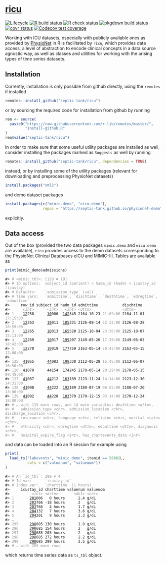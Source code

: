 
<!-- README.md is generated from README.Rmd. Please edit that file -->

# [ricu](https://septic-tank.github.io/ricu/)

<!-- badges: start -->

[![Lifecycle](https://img.shields.io/badge/lifecycle-maturing-blue.svg)](https://www.tidyverse.org/lifecycle/#maturing)
[![R build
status](https://github.com/septic-tank/ricu/workflows/build/badge.svg)](https://github.com/septic-tank/ricu/actions?query=workflow%3Abuild)
[![R check
status](https://github.com/septic-tank/ricu/workflows/check/badge.svg)](https://github.com/septic-tank/ricu/actions?query=workflow%3Acheck)
[![pkgdown build
status](https://github.com/septic-tank/ricu/workflows/pkgdown/badge.svg)](https://github.com/septic-tank/ricu/actions?query=workflow%3Apkgdown)
[![covr
status](https://github.com/septic-tank/ricu/workflows/coverage/badge.svg)](https://github.com/septic-tank/ricu/actions?query=workflow%3Acoverage)
[![Codecov test
coverage](https://codecov.io/gh/septic-tank/ricu/branch/master/graph/badge.svg?token=HvOM3yosW3)](https://codecov.io/gh/septic-tank/ricu)
<!-- badges: end -->

Working with ICU datasets, especially with publicly available ones as
provided by [PhysioNet](https://physionet.org) in R is facilitated by
`ricu`, which provides data access, a level of abstraction to encode
clinical concepts in a data source agnostic way, as well as classes and
utilities for working with the arising types of time series datasets.

## Installation

Currently, installation is only possible from github directly, using the
`remotes` if installed

``` r
remotes::install_github("septic-tank/ricu")
```

or by sourcing the required code for installation from github by running

``` r
rem <- source(
  paste0("https://raw.githubusercontent.com/r-lib/remotes/master/",
         "install-github.R"
)
rem$value("septic-tank/ricu")
```

In order to make sure that some useful utility packages are installed as
well, consider installing the packages marked as `Suggests` as well by
running

``` r
remotes::install_github("septic-tank/ricu", dependencies = TRUE)
```

instead, or by installing some of the utility packages (relevant for
downloading and preprocessing PhysioNet datasets)

``` r
install.packages("xml2")
```

and demo dataset packages

``` r
install.packages(c("mimic.demo", "eicu.demo"),
                 repos = "https://septic-tank.github.io/physionet-demo")
```

explicitly.

## Data access

Out of the box (provided the two data packages `mimic.demo` and
`eicu.demo` are available), `ricu` provides access to the demo datasets
corresponding to the PhysioNet Clinical Databases eICU and MIMIC-III.
Tables are available as

``` r
print(mimic_demo$admissions)
```

<PRE class="fansi fansi-output"><CODE>#&gt; <span style='color: #949494;'># &lt;mimic_tbl&gt;: [129 ✖ 19]</span><span>
#&gt; </span><span style='color: #949494;'># ID options:  subject_id (patient) &lt; hadm_id (hadm) &lt; icustay_id (icustay)</span><span>
#&gt; </span><span style='color: #949494;'># Defaults:    `admission_type` (val)</span><span>
#&gt; </span><span style='color: #949494;'># Time vars:   `admittime`, `dischtime`, `deathtime`, `edregtime`, `edouttime`</span><span>
#&gt;     row_id subject_id hadm_id admittime           dischtime
#&gt;      </span><span style='color: #949494;font-style: italic;'>&lt;int&gt;</span><span>      </span><span style='color: #949494;font-style: italic;'>&lt;int&gt;</span><span>   </span><span style='color: #949494;font-style: italic;'>&lt;int&gt;</span><span> </span><span style='color: #949494;font-style: italic;'>&lt;dttm&gt;</span><span>              </span><span style='color: #949494;font-style: italic;'>&lt;dttm&gt;</span><span>
#&gt; </span><span style='color: #949494;'>1</span><span>    </span><span style='text-decoration: underline;'>12</span><span>258      </span><span style='text-decoration: underline;'>10</span><span>006  </span><span style='text-decoration: underline;'>142</span><span>345 2164-10-23 </span><span style='color: #949494;'>21:09:00</span><span> 2164-11-01 </span><span style='color: #949494;'>17:15:00</span><span>
#&gt; </span><span style='color: #949494;'>2</span><span>    </span><span style='text-decoration: underline;'>12</span><span>263      </span><span style='text-decoration: underline;'>10</span><span>011  </span><span style='text-decoration: underline;'>105</span><span>331 2126-08-14 </span><span style='color: #949494;'>22:32:00</span><span> 2126-08-28 </span><span style='color: #949494;'>18:59:00</span><span>
#&gt; </span><span style='color: #949494;'>3</span><span>    </span><span style='text-decoration: underline;'>12</span><span>265      </span><span style='text-decoration: underline;'>10</span><span>013  </span><span style='text-decoration: underline;'>165</span><span>520 2125-10-04 </span><span style='color: #949494;'>23:36:00</span><span> 2125-10-07 </span><span style='color: #949494;'>15:13:00</span><span>
#&gt; </span><span style='color: #949494;'>4</span><span>    </span><span style='text-decoration: underline;'>12</span><span>269      </span><span style='text-decoration: underline;'>10</span><span>017  </span><span style='text-decoration: underline;'>199</span><span>207 2149-05-26 </span><span style='color: #949494;'>17:19:00</span><span> 2149-06-03 </span><span style='color: #949494;'>18:42:00</span><span>
#&gt; </span><span style='color: #949494;'>5</span><span>    </span><span style='text-decoration: underline;'>12</span><span>270      </span><span style='text-decoration: underline;'>10</span><span>019  </span><span style='text-decoration: underline;'>177</span><span>759 2163-05-14 </span><span style='color: #949494;'>20:43:00</span><span> 2163-05-15 </span><span style='color: #949494;'>12:00:00</span><span>
#&gt; </span><span style='color: #949494;'>…</span><span>
#&gt; </span><span style='color: #949494;'>125</span><span>  </span><span style='text-decoration: underline;'>41</span><span>055      </span><span style='text-decoration: underline;'>44</span><span>083  </span><span style='text-decoration: underline;'>198</span><span>330 2112-05-28 </span><span style='color: #949494;'>15:45:00</span><span> 2112-06-07 </span><span style='color: #949494;'>16:50:00</span><span>
#&gt; </span><span style='color: #949494;'>126</span><span>  </span><span style='text-decoration: underline;'>41</span><span>070      </span><span style='text-decoration: underline;'>44</span><span>154  </span><span style='text-decoration: underline;'>174</span><span>245 2178-05-14 </span><span style='color: #949494;'>20:29:00</span><span> 2178-05-15 </span><span style='color: #949494;'>09:45:00</span><span>
#&gt; </span><span style='color: #949494;'>127</span><span>  </span><span style='text-decoration: underline;'>41</span><span>087      </span><span style='text-decoration: underline;'>44</span><span>212  </span><span style='text-decoration: underline;'>163</span><span>189 2123-11-24 </span><span style='color: #949494;'>14:14:00</span><span> 2123-12-30 </span><span style='color: #949494;'>14:31:00</span><span>
#&gt; </span><span style='color: #949494;'>128</span><span>  </span><span style='text-decoration: underline;'>41</span><span>090      </span><span style='text-decoration: underline;'>44</span><span>222  </span><span style='text-decoration: underline;'>192</span><span>189 2180-07-19 </span><span style='color: #949494;'>06:55:00</span><span> 2180-07-20 </span><span style='color: #949494;'>13:00:00</span><span>
#&gt; </span><span style='color: #949494;'>129</span><span>  </span><span style='text-decoration: underline;'>41</span><span>092      </span><span style='text-decoration: underline;'>44</span><span>228  </span><span style='text-decoration: underline;'>103</span><span>379 2170-12-15 </span><span style='color: #949494;'>03:14:00</span><span> 2170-12-24 </span><span style='color: #949494;'>18:00:00</span><span>
#&gt; </span><span style='color: #949494;'># … with 119 more rows, and 14 more variables: deathtime </span><span style='color: #949494;font-style: italic;'>&lt;dttm&gt;</span><span style='color: #949494;'>,
#&gt; #   admission_type </span><span style='color: #949494;font-style: italic;'>&lt;chr&gt;</span><span style='color: #949494;'>, admission_location </span><span style='color: #949494;font-style: italic;'>&lt;chr&gt;</span><span style='color: #949494;'>, discharge_location </span><span style='color: #949494;font-style: italic;'>&lt;chr&gt;</span><span style='color: #949494;'>,
#&gt; #   insurance </span><span style='color: #949494;font-style: italic;'>&lt;chr&gt;</span><span style='color: #949494;'>, language </span><span style='color: #949494;font-style: italic;'>&lt;chr&gt;</span><span style='color: #949494;'>, religion </span><span style='color: #949494;font-style: italic;'>&lt;chr&gt;</span><span style='color: #949494;'>, marital_status </span><span style='color: #949494;font-style: italic;'>&lt;chr&gt;</span><span style='color: #949494;'>,
#&gt; #   ethnicity </span><span style='color: #949494;font-style: italic;'>&lt;chr&gt;</span><span style='color: #949494;'>, edregtime </span><span style='color: #949494;font-style: italic;'>&lt;dttm&gt;</span><span style='color: #949494;'>, edouttime </span><span style='color: #949494;font-style: italic;'>&lt;dttm&gt;</span><span style='color: #949494;'>, diagnosis </span><span style='color: #949494;font-style: italic;'>&lt;chr&gt;</span><span style='color: #949494;'>,
#&gt; #   hospital_expire_flag </span><span style='color: #949494;font-style: italic;'>&lt;int&gt;</span><span style='color: #949494;'>, has_chartevents_data </span><span style='color: #949494;font-style: italic;'>&lt;int&gt;</span><span>
</span></CODE></PRE>

and data can be loaded into an R session for example using

``` r
print(
  load_ts("labevents", "mimic_demo", itemid == 50862L,
          cols = c("valuenum", "valueuom"))
)
```

<PRE class="fansi fansi-output"><CODE>#&gt; <span style='color: #949494;'># An `id_tbl`: 299 ✖ 4</span><span>
#&gt; </span><span style='color: #949494;'># Id var:      `icustay_id`</span><span>
#&gt; </span><span style='color: #949494;'># Index var:   `charttime` (1 hours)</span><span>
#&gt;     icustay_id charttime valuenum valueuom
#&gt;          </span><span style='color: #949494;font-style: italic;'>&lt;int&gt;</span><span> </span><span style='color: #949494;font-style: italic;'>&lt;drtn&gt;</span><span>       </span><span style='color: #949494;font-style: italic;'>&lt;dbl&gt;</span><span> </span><span style='color: #949494;font-style: italic;'>&lt;chr&gt;</span><span>
#&gt; </span><span style='color: #949494;'>1</span><span>       </span><span style='text-decoration: underline;'>201</span><span>006   0 hours      2.4 g/dL
#&gt; </span><span style='color: #949494;'>2</span><span>       </span><span style='text-decoration: underline;'>203</span><span>766 -18 hours      2   g/dL
#&gt; </span><span style='color: #949494;'>3</span><span>       </span><span style='text-decoration: underline;'>203</span><span>766   4 hours      1.7 g/dL
#&gt; </span><span style='color: #949494;'>4</span><span>       </span><span style='text-decoration: underline;'>204</span><span>132   7 hours      3.6 g/dL
#&gt; </span><span style='color: #949494;'>5</span><span>       </span><span style='text-decoration: underline;'>204</span><span>201   9 hours      2.3 g/dL
#&gt; </span><span style='color: #949494;'>…</span><span>
#&gt; </span><span style='color: #949494;'>295</span><span>     </span><span style='text-decoration: underline;'>298</span><span>685 130 hours      1.9 g/dL
#&gt; </span><span style='color: #949494;'>296</span><span>     </span><span style='text-decoration: underline;'>298</span><span>685 154 hours      2   g/dL
#&gt; </span><span style='color: #949494;'>297</span><span>     </span><span style='text-decoration: underline;'>298</span><span>685 203 hours      2   g/dL
#&gt; </span><span style='color: #949494;'>298</span><span>     </span><span style='text-decoration: underline;'>298</span><span>685 272 hours      2.2 g/dL
#&gt; </span><span style='color: #949494;'>299</span><span>     </span><span style='text-decoration: underline;'>298</span><span>685 299 hours      2.5 g/dL
#&gt; </span><span style='color: #949494;'># … with 289 more rows</span><span>
</span></CODE></PRE>

which returns time series data as `ts_tbl` object.
